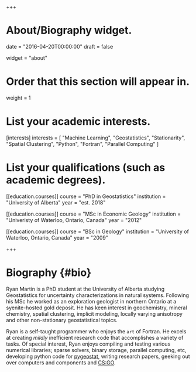 +++
# About/Biography widget.

date = "2016-04-20T00:00:00"
draft = false

widget = "about"

# Order that this section will appear in.
weight = 1

# List your academic interests.
[interests]
  interests = [
    "Machine Learning",
    "Geostatistics",
    "Stationarity", 
    "Spatial Clustering", 
    "Python",
    "Fortran",
    "Parallel Computing"
  ]

# List your qualifications (such as academic degrees).
[[education.courses]]
  course = "PhD in Geostatistics"
  institution = "University of Alberta"
  year = "est. 2018"

[[education.courses]]
  course = "MSc in Economic Geology"
  institution = "Univeristy of Waterloo, Ontario, Canada"
  year = "2012"

[[education.courses]]
  course = "BSc in Geology"
  institution = "University of Waterloo, Ontario, Canada"
  year = "2009"
 
+++

# Biography {#bio}

Ryan Martin is a PhD student at the University of Alberta studying Geostatistics for uncertainty characterizations in natural systems. Following his MSc he worked as an exploration geologist in northern Ontario at a syenite-hosted gold deposit. He has keen interest in geochemistry, mineral chemistry, spatial clustering, implicit modeling, locally varying anisotropy and other non-stationary geostatistical topics. 

Ryan is a self-taught programmer who enjoys the `art` of Fortran. He excels at creating *mildly* inefficient research code that accomplishes a variety of tasks. Of special interest, Ryan enjoys compiling and testing various numerical libraries; sparse solvers, binary storage, parallel computing, etc, developing python code for [pygeostat](ccgalberta.com/pygeostat), writing research papers, geeking out over computers and components and [CS:GO](http://blog.counter-strike.net/).


